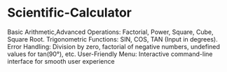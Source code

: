 # Scientific-Calculator
Basic Arithmetic,Advanced Operations: Factorial, Power, Square, Cube, Square Root.  Trigonometric Functions: SIN, COS, TAN (Input in degrees).  Error Handling: Division by zero, factorial of negative numbers, undefined values for tan(90°), etc.  User-Friendly Menu: Interactive command-line interface for smooth user experience
